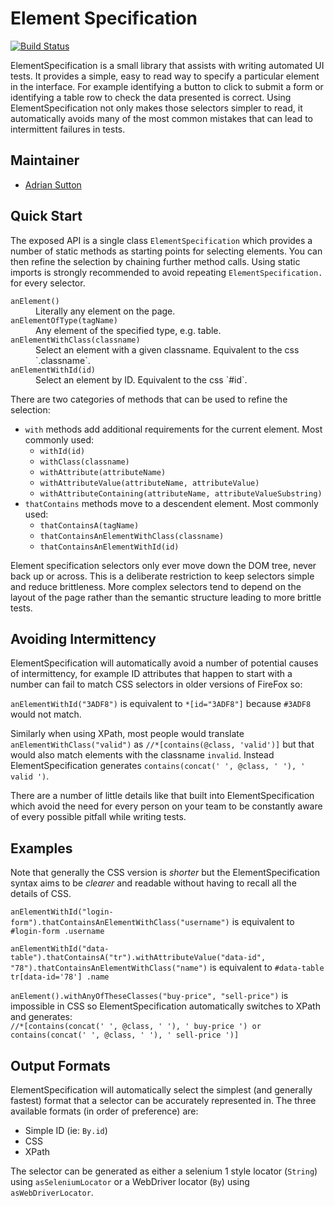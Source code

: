 Element Specification
=====================

[![Build Status](https://travis-ci.org/LMAX-Exchange/elementspec.svg?branch=master)](https://travis-ci.org/LMAX-Exchange/elementspec)

ElementSpecification is a small library that assists with writing automated UI tests.  It provides a simple, easy to read way to specify a particular element in the interface. For example identifying
a button to click to submit a form or identifying a table row to check the data presented is correct. Using ElementSpecification not only makes those selectors simpler to read, it automatically
avoids many of the most common mistakes that can lead to intermittent failures in tests.

## Maintainer

 * [Adrian Sutton](https://www.symphonious.net/)

## Quick Start

The exposed API is a single class `ElementSpecification` which provides a number of static methods as starting points for selecting elements. You can then refine the selection by chaining further
method calls. Using static imports is strongly recommended to avoid repeating `ElementSpecification.` for every selector.

<dl>
<dt><code>anElement()</code></dt>
<dd>Literally any element on the page.</dd>

<dt><code>anElementOfType(tagName)</code></dt>
<dd>Any element of the specified type, e.g. table.</dd>

<dt><code>anElementWithClass(classname)</code></dt>
<dd>Select an element with a given classname.  Equivalent to the css `.classname`.</dd>

<dt><code>anElementWithId(id)</code></dt>
<dd>Select an element by ID. Equivalent to the css `#id`.</dd>
</dl>


There are two categories of methods that can be used to refine the selection:

 * `with` methods add additional requirements for the current element. Most commonly used:
   * `withId(id)`
   * `withClass(classname)`
   * `withAttribute(attributeName)`
   * `withAttributeValue(attributeName, attributeValue)`
   * `withAttributeContaining(attributeName, attributeValueSubstring)`
 * `thatContains` methods move to a descendent element. Most commonly used:
   * `thatContainsA(tagName)`
   * `thatContainsAnElementWithClass(classname)`
   * `thatContainsAnElementWithId(id)`

Element specification selectors only ever move down the DOM tree, never back up or across. This is a deliberate restriction to keep selectors simple and reduce brittleness. More complex selectors
tend to depend on the layout of the page rather than the semantic structure leading to more brittle tests.

## Avoiding Intermittency

ElementSpecification will automatically avoid a number of potential causes of intermittency, for example ID attributes that happen to start with a number can fail to match CSS selectors in older
versions of FireFox so:

`anElementWithId("3ADF8")` is equivalent to `*[id="3ADF8"]` because `#3ADF8` would not match.

Similarly when using XPath, most people would translate `anElementWithClass("valid")` as `//*[contains(@class, 'valid')]` but that would also match elements with the classname `invalid`. Instead
ElementSpecification generates `contains(concat(' ', @class, ' '), ' valid ')`.

There are a number of little details like that built into ElementSpecification which avoid the need for every person on your team to be constantly aware of every possible pitfall while writing tests.

## Examples

Note that generally the CSS version is *shorter* but the ElementSpecification syntax aims to be *clearer* and readable without having to recall all the details of CSS.

`anElementWithId("login-form").thatContainsAnElementWithClass("username")`  is equivalent to `#login-form .username`

`anElementWithId("data-table").thatContainsA("tr").withAttributeValue("data-id", "78").thatContainsAnElementWithClass("name")` is equivalent to `#data-table tr[data-id='78'] .name`

`anElement().withAnyOfTheseClasses("buy-price", "sell-price")` is impossible in CSS so ElementSpecification automatically switches to XPath and generates:<br>
`//*[contains(concat(' ', @class, ' '), ' buy-price ') or contains(concat(' ', @class, ' '), ' sell-price ')]`

## Output Formats

ElementSpecification will automatically select the simplest (and generally fastest) format that a selector can be accurately represented in.
The three available formats (in order of preference) are:

 * Simple ID (ie: `By.id`)
 * CSS
 * XPath


The selector can be generated as either a selenium 1 style locator (`String`) using `asSeleniumLocator` or a WebDriver locator (`By`) using `asWebDriverLocator`.